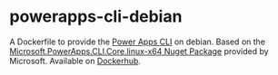 # powerapps-cli-debian
A Dockerfile to provide the [Power Apps CLI](https://docs.microsoft.com/en-us/powerapps/developer/data-platform/powerapps-cli) on debian. Based on the [Microsoft.PowerApps.CLI.Core.linux-x64 Nuget Package](https://www.nuget.org/packages/Microsoft.PowerApps.CLI.Core.linux-x64/) provided by Microsoft. Available on [Dockerhub](https://hub.docker.com/r/fisi1017/powerapps-cli-debian). 
